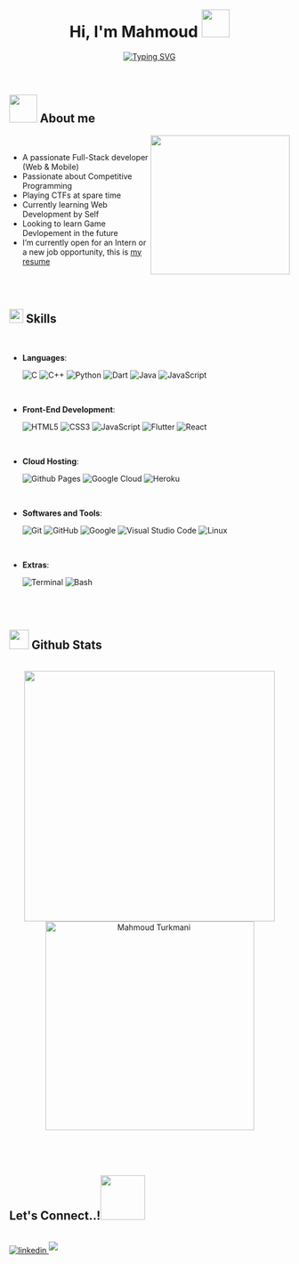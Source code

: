 <h1 align="center" ><b>Hi, I'm Mahmoud </b><img src="https://media.tenor.com/7kkvrnM7hM0AAAAi/cat-halloween.gif" width="50"></h1>

<p align="center">
  <a href="https://git.io/typing-svg"><img src="https://readme-typing-svg.demolab.com?font=Press+Start+2P&pause=1000&color=F78B2A&center=true&vCenter=true&width=700&lines=Computer+Scientist;Software+Engineer;Competitive+Programmer;Full+Stack+Developer+(Web%2FMobile)" alt="Typing SVG" /></a>
</p>


<br>



	
## <picture><img src = "https://media.tenor.com/ov_OSJ1cWb0AAAAj/gaming-cat.gif" width = 50px></picture> **About me**

<picture> <img align="right" src="https://media.tenor.com/1AYMAITYEmYAAAAi/cat-halloween.gif" width = 250px></picture>

<br>

- A passionate Full-Stack developer (Web & Mobile)
- Passionate about Competitive Programming
- Playing CTFs at spare time
- Currently learning Web Development by Self
- Looking to learn Game Devlopement in the future
- I’m currently open for an Intern or a new job opportunity, this is [my resume](https://i.ibb.co/wpvQrSg/Resume-Formal-Mahmoud-Trkumani.jpg)

<br><br>

## <img src="https://media.tenor.com/-746ncrDtWQAAAAi/alex-geerken-geerken.gif" width ="25"><b> Skills</b>
<br>

<p align="center">

- **Languages**:
    
    ![C](https://img.shields.io/badge/C%20-%232370ED.svg?style=for-the-badge&logo=c&logoColor=white)
    ![C++](https://img.shields.io/badge/C++%20-%2300599C.svg?style=for-the-badge&logo=c%2B%2B&logoColor=white)
    ![Python](https://img.shields.io/badge/Python%20-%2314354C.svg?style=for-the-badge&logo=python&logoColor=white)
    ![Dart](https://img.shields.io/badge/Dart-0175C2?style=for-the-badge&logo=dart&logoColor=white)
    ![Java](https://img.shields.io/badge/Java-ED8B00?style=for-the-badge&logo=java&logoColor=white)
    ![JavaScript](https://img.shields.io/badge/JavaScript-F7DF1E?style=for-the-badge&logo=javascript&logoColor=black)

<br>   
    
- **Front-End Development**:

   ![HTML5](https://img.shields.io/badge/HTML5%20-%23E34F26.svg?style=for-the-badge&logo=html5&logoColor=white)
   ![CSS3](https://img.shields.io/badge/CSS%20-%231572B6.svg?style=for-the-badge&logo=css3&logoColor=white)
   ![JavaScript](https://img.shields.io/badge/JavaScript%20-%23F7DF1E.svg?style=for-the-badge&logo=javascript&logoColor=black)
   ![Flutter](https://img.shields.io/badge/Flutter-02569B?style=for-the-badge&logo=flutter&logoColor=white)
   ![React](https://img.shields.io/badge/React-20232A?style=for-the-badge&logo=react&logoColor=61DAFB)

<br>

- **Cloud Hosting**:

    ![Github Pages](https://img.shields.io/badge/GitHub%20Pages-%23327FC7.svg?style=for-the-badge&logo=github&logoColor=white)
    ![Google Cloud](https://img.shields.io/badge/Google_Cloud-4285F4?style=for-the-badge&logo=google-cloud&logoColor=white)
    ![Heroku](https://img.shields.io/badge/Heroku-430098?style=for-the-badge&logo=heroku&logoColor=white)
    
<br>

- **Softwares and Tools**:

    ![Git](https://img.shields.io/badge/git-%23F05033.svg?style=for-the-badge&logo=git&logoColor=white)
    ![GitHub](https://img.shields.io/badge/github-%23121011.svg?style=for-the-badge&logo=github&logoColor=white)
    ![Google](https://img.shields.io/badge/google-%234285F4.svg?style=for-the-badge&logo=google&logoColor=white)
    ![Visual Studio Code](https://img.shields.io/badge/Visual%20Studio%20Code-0078d7.svg?style=for-the-badge&logo=visual-studio-code&logoColor=white)
    ![Linux](https://img.shields.io/badge/Linux-FCC624?style=for-the-badge&logo=linux&logoColor=black) 

<br>

- **Extras**:

    ![Terminal](https://img.shields.io/badge/Terminal-%23054020?style=for-the-badge&logo=gnu-bash&logoColor=white)
    ![Bash](https://img.shields.io/badge/GNU%20Bash-4EAA25?style=for-the-badge&logo=GNU%20Bash&logoColor=white)   


</p>

<br>
<br>


## <img src="https://media.tenor.com/vM1uCtPnG5MAAAAi/jared-d-weiss-brazey.gif" width="35"><b> Github Stats </b>
<br>

<div align="center">

<a href="https://github.com/MahmoudTurkmani">
  <img src="https://github-readme-stats.vercel.app/api?username=MahmoudTurkmani&include_all_commits=true&count_private=true&show_icons=true&line_height=20&title_color=7A7ADB&icon_color=2234AE&text_color=D3D3D3&bg_color=0,000000,130F40" width="450"/>
  <img src="https://github-readme-stats.vercel.app/api?username=MahmoudTurkmani&show_icons=true&locale=en&layout=compact&line_height=20&title_color=7A7ADB&icon_color=2234AE&text_color=D3D3D3&bg_color=0,000000,130F40" width="375"  alt="Mahmoud Turkmani"/>

</a>
</div>

<br>
<br>
<br>

## <b> Let's Connect..!</b><img src="https://media.tenor.com/wLuGDio_sbIAAAAi/piyueshmodi-curiouspiyuesh.gif" width ="80">
<br>
<div align='left'>

<a href="https://my.linkedin.com/in/mahmoud-trkumani-205702225" target="_blank">
<img src="https://img.shields.io/badge/linkedin-%2300acee.svg?color=405DE6&style=for-the-badge&logo=linkedin&logoColor=white" alt=linkedin style="margin-bottom: 5px;"/>
</a>

<a href="mailto:ma_trkumani@student.usm.my" target="_blank">
<img src="https://img.shields.io/badge/Microsoft_Outlook-0078D4?style=for-the-badge&logo=microsoft-outlook&logoColor=white" t=mail style="margin-bottom: 5px;" />
</a>
	
</div>


<!---
MahmoudTurkmani/MahmoudTurkmani is a ✨ special ✨ repository because its `README.md` (this file) appears on your GitHub profile.
You can click the Preview link to take a look at your changes.
--->
